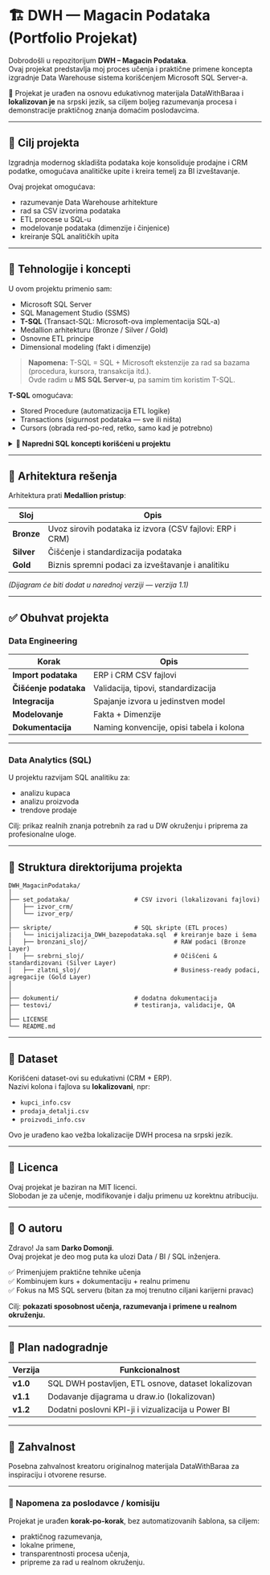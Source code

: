# 🏗️ DWH — Magacin Podataka (Portfolio Projekat)

Dobrodošli u repozitorijum **DWH – Magacin Podataka**.  
Ovaj projekat predstavlja moj proces učenja i praktične primene koncepta izgradnje Data Warehouse sistema korišćenjem Microsoft SQL Server-a.

📌 Projekat je urađen na osnovu edukativnog materijala DataWithBaraa i **lokalizovan je** na srpski jezik, sa ciljem boljeg razumevanja procesa i demonstracije praktičnog znanja domaćim poslodavcima.

---

## 🎯 Cilj projekta

Izgradnja modernog skladišta podataka koje konsoliduje prodajne i CRM podatke, omogućava analitičke upite i kreira temelj za BI izveštavanje.

Ovaj projekat omogućava:
- razumevanje Data Warehouse arhitekture
- rad sa CSV izvorima podataka
- ETL procese u SQL-u
- modelovanje podataka (dimenzije i činjenice)
- kreiranje SQL analitičkih upita

---

## 🧠 Tehnologije i koncepti

U ovom projektu primenio sam:

- Microsoft SQL Server  
- SQL Management Studio (SSMS)
- **T-SQL** (Transact-SQL: Microsoft-ova implementacija SQL-a)
- Medallion arhitekturu (Bronze / Silver / Gold)
- Osnovne ETL principe
- Dimensional modeling (fakt i dimenzije)

> **Napomena:** T-SQL = SQL + Microsoft ekstenzije za rad sa bazama (procedura, kursora, transakcija itd.).  
> Ovde radim u **MS SQL Server-u**, pa samim tim koristim T-SQL.

**T-SQL** omogućava:
- Stored Procedure (automatizacija ETL logike)
- Transactions (sigurnost podataka — sve ili ništa)
- Cursors (obrada red-po-red, retko, samo kad je potrebno)

<details>
<summary><strong>🧩 Napredni SQL koncepti korišćeni u projektu</strong></summary>
<br>

Ovaj projekat uključuje korišćenje SQL funkcionalnosti tipičnih za realna Data Warehouse okruženja.

### ✅ Stored Procedure
Koriste se za automatizaciju ETL procesa i čuvanje poslovne logike.

Primer izvršavanja procedure:

> sql
>  | *EXEC etl_ucitaj_podatke_u_srebrni_sloj;* |


</details>

---
## 🧱 Arhitektura rešenja

Arhitektura prati **Medallion pristup**:

| Sloj | Opis |
|---|---|
| **Bronze** | Uvoz sirovih podataka iz izvora (CSV fajlovi: ERP i CRM) |
| **Silver** | Čišćenje i standardizacija podataka |
| **Gold** | Biznis spremni podaci za izveštavanje i analitiku |

*(Dijagram će biti dodat u narednoj verziji — verzija 1.1)*

---

## ✅ Obuhvat projekta

### Data Engineering

| Korak | Opis |
|---|---|
**Import podataka** | ERP i CRM CSV fajlovi  
**Čišćenje podataka** | Validacija, tipovi, standardizacija  
**Integracija** | Spajanje izvora u jedinstven model  
**Modelovanje** | Fakta + Dimenzije  
**Dokumentacija** | Naming konvencije, opisi tabela i kolona  

---

### Data Analytics (SQL)

U projektu razvijam SQL analitiku za:

- analizu kupaca  
- analizu proizvoda  
- trendove prodaje  

Cilj: prikaz realnih znanja potrebnih za rad u DW okruženju i priprema za profesionalne uloge.

---

## 📂 Struktura direktorijuma projekta

```text
DWH_MagacinPodataka/
│
├── set_podataka/                  # CSV izvori (lokalizovani fajlovi)
│   ├── izvor_crm/
│   └── izvor_erp/
│
├── skripte/                       # SQL skripte (ETL proces)         
|   └── inicijalizacija_DWH_bazepodataka.sql  # kreiranje baze i šema                              
│   ├── bronzani_sloj/                        # RAW podaci (Bronze Layer)
│   ├── srebrni_sloj/                         # Očišćeni & standardizovani (Silver Layer)
│   ├── zlatni_sloj/                          # Business-ready podaci, agregacije (Gold Layer)
│   
│
├── dokumenti/                     # dodatna dokumentacija
├── testovi/                       # testiranja, validacije, QA
│
├── LICENSE
└── README.md
```

---

## 🧪 Dataset

Korišćeni dataset-ovi su edukativni (CRM + ERP).  
Nazivi kolona i fajlova su **lokalizovani**, npr:

- `kupci_info.csv`
- `prodaja_detalji.csv`
- `proizvodi_info.csv`

Ovo je urađeno kao vežba lokalizacije DWH procesa na srpski jezik.

---

## 📜 Licenca

Ovaj projekat je baziran na MIT licenci.  
Slobodan je za učenje, modifikovanje i dalju primenu uz korektnu atribuciju.

---

## 👤 O autoru

Zdravo! Ja sam **Darko Domonji**.  
Ovaj projekat je deo mog puta ka ulozi Data / BI / SQL inženjera.

✅ Primenjujem praktične tehnike učenja  
✅ Kombinujem kurs + dokumentaciju + realnu primenu  
✅ Fokus na MS SQL serveru (bitan za moj trenutno ciljani karijerni pravac)  

Cilj: **pokazati sposobnost učenja, razumevanja i primene u realnom okruženju.**

---

## 🧭 Plan nadogradnje

| Verzija | Funkcionalnost |
|---|---|
**v1.0** | SQL DWH postavljen, ETL osnove, dataset lokalizovan  
**v1.1** | Dodavanje dijagrama u draw.io (lokalizovan)  
**v1.2** | Dodatni poslovni KPI-ji i vizualizacija u Power BI  

---

## 🤝 Zahvalnost

Posebna zahvalnost kreatoru originalnog materijala DataWithBaraa za inspiraciju i otvorene resurse.

---

### 📝 Napomena za poslodavce / komisiju

Projekat je urađen **korak-po-korak**, bez automatizovanih šablona, sa ciljem:

- praktičnog razumevanja,
- lokalne primene,
- transparentnosti procesa učenja,
- pripreme za rad u realnom okruženju.



